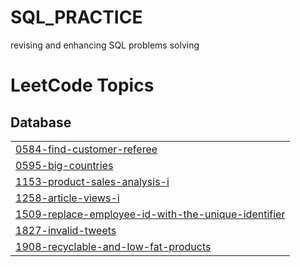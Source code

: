 # SQL_PRACTICE
revising and enhancing SQL problems solving

<!---LeetCode Topics Start-->
# LeetCode Topics
## Database
|  |
| ------- |
| [0584-find-customer-referee](https://github.com/Arvi7048/SQL_PRACTICE/tree/master/0584-find-customer-referee) |
| [0595-big-countries](https://github.com/Arvi7048/SQL_PRACTICE/tree/master/0595-big-countries) |
| [1153-product-sales-analysis-i](https://github.com/Arvi7048/SQL_PRACTICE/tree/master/1153-product-sales-analysis-i) |
| [1258-article-views-i](https://github.com/Arvi7048/SQL_PRACTICE/tree/master/1258-article-views-i) |
| [1509-replace-employee-id-with-the-unique-identifier](https://github.com/Arvi7048/SQL_PRACTICE/tree/master/1509-replace-employee-id-with-the-unique-identifier) |
| [1827-invalid-tweets](https://github.com/Arvi7048/SQL_PRACTICE/tree/master/1827-invalid-tweets) |
| [1908-recyclable-and-low-fat-products](https://github.com/Arvi7048/SQL_PRACTICE/tree/master/1908-recyclable-and-low-fat-products) |
<!---LeetCode Topics End-->